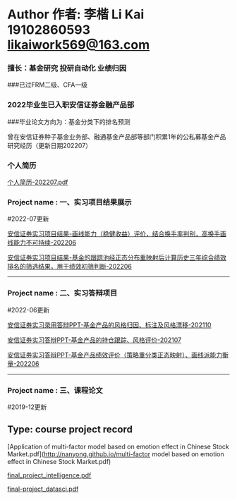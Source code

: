 # Author 作者: 李楷 Li Kai 19102860593 likaiwork569@163.com
### 擅长：基金研究 投研自动化 业绩归因
###已过FRM二级、CFA一级
### 2022毕业生已入职安信证券金融产品部
###毕业论文方向为：基金分类下的排名预测

曾在安信证券种子基金业务部、融通基金产品部等部门积累1年的公私募基金产品研究经历（更新日期202207）

### 个人简历

[个人简历-202207.pdf](http://nanyong.github.io/李楷_西南财经大学_金融学_硕士_2022在职_19102860593.pdf)

### Project name : 一、实习项目结果展示
#2022-07更新


[安信证券实习项目结果-画线能力（稳健收益）评价，结合换手率判别，高换手画线能力不可持续-202206](http://nanyong.github.io/2022-06-06净值线性拟合部分结果脱敏.pdf)

[安信证券实习项目结果-基金的跟踪池经正态分布重映射后计算历史三年综合绩效排名的筛选结果，用于绩效初筛判断-202206](http://nanyong.github.io/筛选结果-股票量化中性.pdf)


---

### Project name : 二、实习答辩项目
#2022-06更新

[安信证券实习录用答辩PPT-基金产品的风格归因、标注及风格漂移-202110](http://nanyong.github.io/李楷面试答辩报告：课题一.pdf)


[安信证券实习答辩PPT-基金产品的持仓跟踪、风格评价-202107](http://nanyong.github.io/HFOF的持仓跟踪、风格评价.pdf)


[安信证券实习答辩PPT-基金产品绩效评价（策略重分类正态映射）、画线派能力衡量-202206](李楷实习汇报202206-基金绩效评价.pdf)

---

### Project name : 三、课程论文
#2019-12更新
## Type: course project record


[Application of multi-factor model based on emotion effect in Chinese Stock Market.pdf](http://nanyong.github.io/multi-factor model based on emotion effect in Chinese Stock Market.pdf)

[final_project_intelligence.pdf](http://nanyong.github.io/final_project.pdf)

[final-project_datasci.pdf](http://nanyong.github.io/final-project_datasci.pdf)
